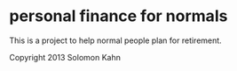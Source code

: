 personal finance for normals
============

This is a project to help normal people plan for retirement.

Copyright 2013 Solomon Kahn
